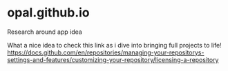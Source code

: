 # opal.github.io
Research around app idea

What a nice idea to check this link as i dive into bringing full projects to life!
https://docs.github.com/en/repositories/managing-your-repositorys-settings-and-features/customizing-your-repository/licensing-a-repository
